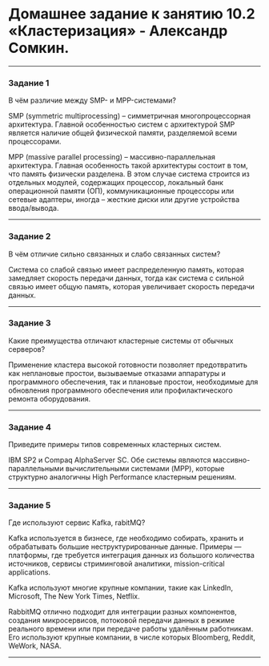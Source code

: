 # Домашнее задание к занятию 10.2 «Кластеризация» - Александр Сомкин.

---

### Задание 1

В чём различие между SMP- и MPP-системами?

SMP (symmetric multiprocessing) – симметричная многопроцессорная архитектура. Главной особенностью систем с архитектурой SMP является наличие общей физической памяти, разделяемой всеми процессорами.

MPP (massive parallel processing) – массивно-параллельная архитектура. Главная особенность такой архитектуры состоит в том, что память физически разделена. В этом случае система строится из отдельных модулей, содержащих процессор, локальный банк операционной памяти (ОП), коммуникационные процессоры или сетевые адаптеры, иногда – жесткие диски или другие устройства ввода/вывода.

---

### Задание 2

В чём отличие сильно связанных и слабо связанных систем?

Система со слабой связью имеет распределенную память, которая замедляет скорость передачи данных, тогда как система с сильной связью имеет общую память, которая увеличивает скорость передачи данных.

---

### Задание 3

Какие преимущества отличают кластерные системы от обычных серверов?

Применение кластера высокой готовности позволяет предотвратить как неплановые простои, вызываемые отказами аппаратуры и программного обеспечения, так и плановые простои, необходимые для обновления программного обеспечения или профилактического ремонта оборудования.

---

### Задание 4

Приведите примеры типов современных кластерных систем.

 IBM SP2 и Compaq AlphaServer SC. Обе системы являются массивно-параллельными вычислительными системами (MPP), которые структурно аналогичны High Performance кластерным решениям.

---

### Задание 5

Где используют сервис Kafka, rabitMQ?

Kafka используется в бизнесе, где необходимо собирать, хранить и обрабатывать большие неструктурированные данные. Примеры — платформы, где требуется интеграция данных из большого количества источников, сервисы стриминговой аналитики, mission-critical applications. 

Kafka используют многие крупные компании, такие как LinkedIn, Microsoft, The New York Times, Netflix.


RabbitMQ отлично подходит для интеграции разных компонентов, создания микросервисов, потоковой передачи данных в режиме реального времени или при передаче работы удалённым работникам. Его используют крупные компании, в числе которых Bloomberg, Reddit, WeWork, NASA.

---
